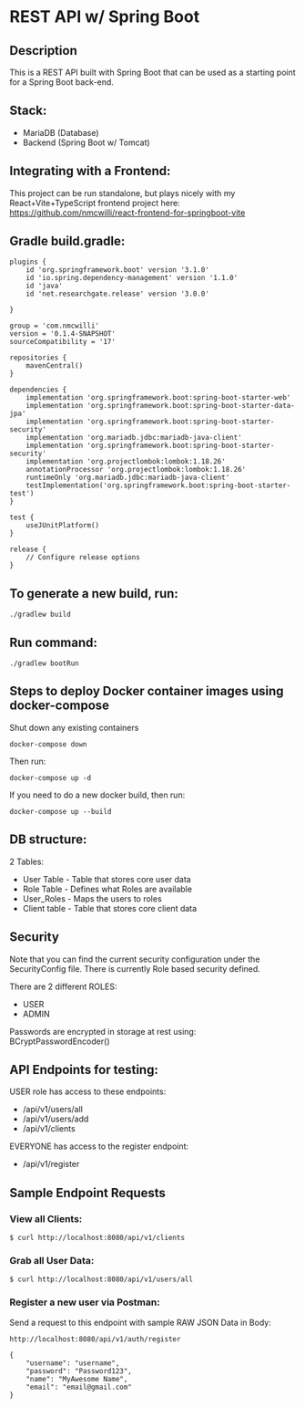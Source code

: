 # REST API w/ Spring Boot

## Description

This is a REST API built with Spring Boot that can be used as a starting point for a Spring Boot back-end.

## Stack:
- MariaDB (Database)
- Backend (Spring Boot w/ Tomcat)

## Integrating with a Frontend:

This project can be run standalone, but plays nicely with my React+Vite+TypeScript frontend
project here: 
https://github.com/nmcwilli/react-frontend-for-springboot-vite

## Gradle build.gradle:
```
plugins {
	id 'org.springframework.boot' version '3.1.0'
	id 'io.spring.dependency-management' version '1.1.0'
	id 'java'
	id 'net.researchgate.release' version '3.0.0'

}

group = 'com.nmcwilli'
version = '0.1.4-SNAPSHOT'
sourceCompatibility = '17'

repositories {
	mavenCentral()
}

dependencies {
	implementation 'org.springframework.boot:spring-boot-starter-web'
	implementation 'org.springframework.boot:spring-boot-starter-data-jpa'
	implementation 'org.springframework.boot:spring-boot-starter-security'
	implementation 'org.mariadb.jdbc:mariadb-java-client'
	implementation 'org.springframework.boot:spring-boot-starter-security'
	implementation 'org.projectlombok:lombok:1.18.26'
	annotationProcessor 'org.projectlombok:lombok:1.18.26'
	runtimeOnly 'org.mariadb.jdbc:mariadb-java-client'
	testImplementation('org.springframework.boot:spring-boot-starter-test')
}

test {
	useJUnitPlatform()
}

release {
	// Configure release options
}
```

## To generate a new build, run:
```
./gradlew build
```

## Run command:
```
./gradlew bootRun
```

## Steps to deploy Docker container images using docker-compose
Shut down any existing containers
```
docker-compose down
```
Then run:
```
docker-compose up -d
```
If you need to do a new docker build, then run: 
```
docker-compose up --build
```


## DB structure: 
2 Tables:
- User Table - Table that stores core user data 
- Role Table - Defines what Roles are available 
- User_Roles - Maps the users to roles 
- Client table - Table that stores core client data 

## Security 

Note that you can find the current security configuration under the SecurityConfig 
file. There is currently Role based security defined. 

There are 2 different ROLES:
- USER
- ADMIN

Passwords are encrypted in storage at rest using:
BCryptPasswordEncoder() 

## API Endpoints for testing:

USER role has access to these endpoints: 

- /api/v1/users/all
- /api/v1/users/add 
- /api/v1/clients

EVERYONE has access to the register endpoint: 

- /api/v1/register

## Sample Endpoint Requests

### View all Clients: 
```
$ curl http://localhost:8080/api/v1/clients
```

### Grab all User Data:
```
$ curl http://localhost:8080/api/v1/users/all
```

### Register a new user via Postman:

Send a request to this endpoint with sample RAW JSON Data in Body:
```
http://localhost:8080/api/v1/auth/register
```
```
{
    "username": "username", 
    "password": "Password123",
    "name": "MyAwesome Name",
    "email": "email@gmail.com"
}
```
